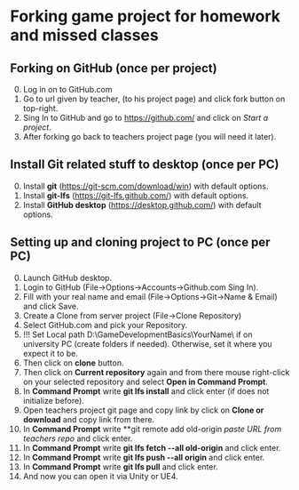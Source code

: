 # Forking game project for homework and missed classes

## Forking on GitHub (once per project)

0. Log in on to GitHub.com
1. Go to url given by teacher, (to his project page) and click fork button on top-right.
2. Sing In to GitHub and go to https://github.com/ and click on *Start a project*.
3. After forking go back to teachers project page (you will need it later).

## Install Git related stuff to desktop (once per PC)

0. Install **git** (https://git-scm.com/download/win) with default options.
1. Install **git-lfs** (https://git-lfs.github.com/) with default options. 
2. Install **GitHub desktop** (https://desktop.github.com/) with default options.

## Setting up and cloning project to PC (once per PC)

0. Launch GitHub desktop.
1. Login to GitHub (File->Options->Accounts->Github.com Sing In).
2. Fill with your real name and email (File->Options->Git->Name & Email) and click Save.
3. Create a Clone from server project (File->Clone Repository)
4. Select GitHub.com and pick your Repository.
5. !!! Set Local path D:\GameDevelopmentBasics\YourName\ if on university PC (create folders if needed). Otherwise, set it where you expect it to be.
6. Then click on **clone** button.
7. Then click on **Current repository** again and from there mouse right-click on your selected repository and select **Open in Command Prompt**.
8. In **Command Prompt** write **git lfs install** and click enter (if does not initialize before).
9. Open teachers project git page and copy link by click on **Clone or download** and copy link from there.
10. In **Command Prompt** write **git remote add old-origin *paste URL from teachers repo* and click enter.
11. In **Command Prompt** write **git lfs fetch --all old-origin** and click enter.
12. In **Command Prompt** write **git lfs push --all origin** and click enter.
13. In **Command Prompt** write **git lfs pull** and click enter.
14. And now you can open it via Unity or UE4.
